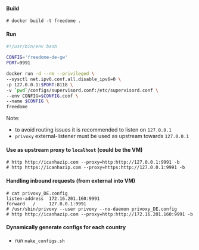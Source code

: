 #### Build
```
# docker build -t freedome .
```

#### Run
```sh
#!/usr/bin/env bash

CONFIG='freedome-de-gw'
PORT=9991

docker run -d --rm --privileged \
--sysctl net.ipv6.conf.all.disable_ipv6=0 \
-p 127.0.0.1:$PORT:8118 \
-v `pwd`/configs/supervisord.conf:/etc/supervisord.conf \
--env CONFIG=$CONFIG.conf \
--name $CONFIG \
freedome
```
Note: 
- to avoid routing issues it is recommended to listen on `127.0.0.1`
- `privoxy` external-listener must be used as upstream towards `127.0.0.1`


#### Use as upstream proxy to `localhost` (could be the VM)
```
# http http://icanhazip.com --proxy=http:http://127.0.0.1:9991 -b
# http https://icanhazip.com --proxy=https:http://127.0.0.1:9991 -b
```

#### Handling inbound requests (from external into VM)
```
# cat privoxy_DE.config
listen-address  172.16.201.160:9991
forward   /     127.0.0.1:9991
# /usr/sbin/privoxy --user privoxy --no-daemon privoxy_DE.config
# http http://icanhazip.com --proxy=http:http://172.16.201.160:9991 -b
```

#### Dynamically generate configs for each country

- run `make_configs.sh`
